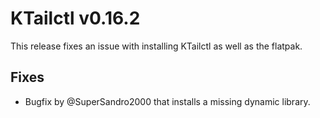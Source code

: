 # KTailctl v0.16.2

This release fixes an issue with installing KTailctl as well as the flatpak.

## Fixes

- Bugfix by @SuperSandro2000 that installs a missing dynamic library.

